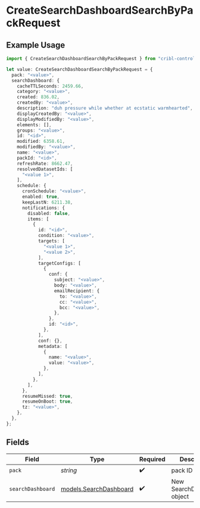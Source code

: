 # CreateSearchDashboardSearchByPackRequest

## Example Usage

```typescript
import { CreateSearchDashboardSearchByPackRequest } from "cribl-control-plane/models/operations";

let value: CreateSearchDashboardSearchByPackRequest = {
  pack: "<value>",
  searchDashboard: {
    cacheTTLSeconds: 2459.66,
    category: "<value>",
    created: 836.02,
    createdBy: "<value>",
    description: "duh pressure while whether at ecstatic warmhearted",
    displayCreatedBy: "<value>",
    displayModifiedBy: "<value>",
    elements: [],
    groups: "<value>",
    id: "<id>",
    modified: 6358.61,
    modifiedBy: "<value>",
    name: "<value>",
    packId: "<id>",
    refreshRate: 8662.47,
    resolvedDatasetIds: [
      "<value 1>",
    ],
    schedule: {
      cronSchedule: "<value>",
      enabled: true,
      keepLastN: 6211.38,
      notifications: {
        disabled: false,
        items: [
          {
            id: "<id>",
            condition: "<value>",
            targets: [
              "<value 1>",
              "<value 2>",
            ],
            targetConfigs: [
              {
                conf: {
                  subject: "<value>",
                  body: "<value>",
                  emailRecipient: {
                    to: "<value>",
                    cc: "<value>",
                    bcc: "<value>",
                  },
                },
                id: "<id>",
              },
            ],
            conf: {},
            metadata: [
              {
                name: "<value>",
                value: "<value>",
              },
            ],
          },
        ],
      },
      resumeMissed: true,
      resumeOnBoot: true,
      tz: "<value>",
    },
  },
};
```

## Fields

| Field                                                     | Type                                                      | Required                                                  | Description                                               |
| --------------------------------------------------------- | --------------------------------------------------------- | --------------------------------------------------------- | --------------------------------------------------------- |
| `pack`                                                    | *string*                                                  | :heavy_check_mark:                                        | pack ID to POST                                           |
| `searchDashboard`                                         | [models.SearchDashboard](../../models/searchdashboard.md) | :heavy_check_mark:                                        | New SearchDashboard object                                |